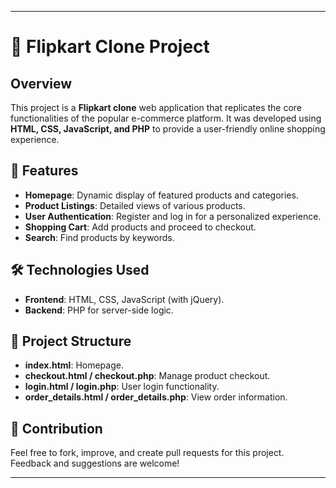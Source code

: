 


---

# 🛒 Flipkart Clone Project

## Overview

This project is a **Flipkart clone** web application that replicates the core functionalities of the popular e-commerce platform. It was developed using **HTML, CSS, JavaScript, and PHP** to provide a user-friendly online shopping experience.

## 🚀 Features

- **Homepage**: Dynamic display of featured products and categories.
- **Product Listings**: Detailed views of various products.
- **User Authentication**: Register and log in for a personalized experience.
- **Shopping Cart**: Add products and proceed to checkout.
- **Search**: Find products by keywords.

## 🛠️ Technologies Used

- **Frontend**: HTML, CSS, JavaScript (with jQuery).
- **Backend**: PHP for server-side logic.

## 📂 Project Structure

- **index.html**: Homepage.
- **checkout.html / checkout.php**: Manage product checkout.
- **login.html / login.php**: User login functionality.
- **order_details.html / order_details.php**: View order information.



## 🤝 Contribution

Feel free to fork, improve, and create pull requests for this project. Feedback and suggestions are welcome!

---
